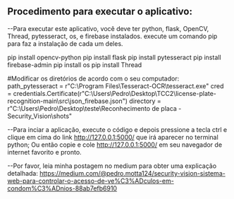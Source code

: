 

## Procedimento para executar o aplicativo:

--Para executar este aplicativo, você deve ter python, flask, OpenCV, Thread, pytesseract, os, e firebase instalados.
execute um comando pip para faz a instalação de cada um deles.

pip install opencv-python
pip install flask
pip install pytesseract
pip install firebase-admin
pip install os
pip install Thread

#Modificar os diretórios de acordo com o seu computador:
path_pytesseract = r"C:\\Program Files\\Tesseract-OCR\\tesseract.exe"
cred = credentials.Certificate(r"C:\Users\Pedro\Desktop\TCC2\license-plate-recognition-main\src\json_firebase.json")
directory = r"C:\Users\Pedro\Desktop\teste\Reconhecimento de placa - Security_Vision\shots"



--Para inciar a aplicação, execute o código e depois pressione a tecla ctrl e clique em cima do link http://127.0.0.1:5000/ que irá aparecer no terminal python;
Ou então copie e cole http://127.0.0.1:5000/ em seu navegador de internet favorito e pronto.

--Por favor, leia minha postagem no medium para obter uma explicação detalhada: https://medium.com/@pedro.motta124/security-vision-sistema-web-para-controlar-o-acesso-de-ve%C3%ADculos-em-condom%C3%ADnios-88ab7efb6910

